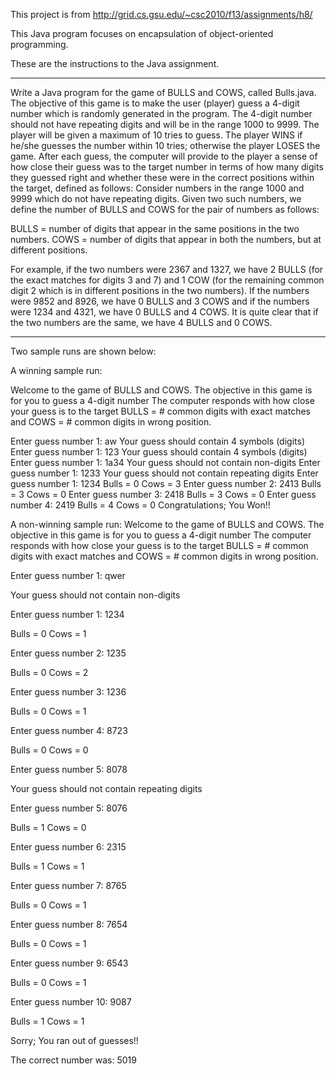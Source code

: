 This project is from http://grid.cs.gsu.edu/~csc2010/f13/assignments/h8/

This Java program focuses on encapsulation of object-oriented programming.

These are the instructions to the Java assignment.

----------------------------------------------------------------------------------------------------------------------------

Write a Java program for the game of BULLS and COWS, called Bulls.java. The objective of this game is to make the user (player) guess a 4-digit number which is randomly generated in the program. The 4-digit number should not have repeating digits and will be in the range 1000 to 9999. The player will be given a maximum of 10 tries to guess. The player WINS if he/she guesses the number within 10 tries; otherwise the player LOSES the game. After each guess, the computer will provide to the player a sense of how close their guess was to the target number in terms of how many digits they guessed right and whether these were in the correct positions within the target, defined as follows:
Consider numbers in the range 1000 and 9999 which do not have repeating digits. Given two such numbers, we define the number of BULLS and COWS for the pair of numbers as follows:

BULLS = number of digits that appear in the same positions in the two numbers. 
COWS = number of digits that appear in both the numbers, but at different positions.

For example, if the two numbers were 2367 and 1327, we have 2 BULLS (for the exact matches for digits 3 and 7) and 1 COW (for the remaining common digit 2 which is in different positions in the two numbers). If the numbers were 9852 and 8926, we have 0 BULLS and 3 COWS and if the numbers were 1234 and 4321, we have 0 BULLS and 4 COWS. It is quite clear that if the two numbers are the same, we have 4 BULLS and 0 COWS.

----------------------------------------------------------------------------------------------------------------------------

Two sample runs are shown below:

A winning sample run:

Welcome to the game of BULLS and COWS.
The objective in this game is for you to guess a 4-digit number
The computer responds with how close your guess is to the target
BULLS = # common digits with exact matches and
COWS  = # common digits in wrong position.

Enter guess number 1: aw
Your guess should contain 4 symbols (digits)
Enter guess number 1: 123
Your guess should contain 4 symbols (digits)
Enter guess number 1: 1a34
Your guess should not contain non-digits
Enter guess number 1: 1233
Your guess should not contain repeating digits
Enter guess number 1: 1234
Bulls = 0  Cows = 3
Enter guess number 2: 2413
Bulls = 3  Cows = 0
Enter guess number 3: 2418
Bulls = 3  Cows = 0
Enter guess number 4: 2419
Bulls = 4  Cows = 0
Congratulations; You Won!!

A non-winning sample run:
Welcome to the game of BULLS and COWS.
The objective in this game is for you to guess a 4-digit number
The computer responds with how close your guess is to the target
BULLS = # common digits with exact matches and
COWS  = # common digits in wrong position.

Enter guess number 1: qwer

Your guess should not contain non-digits

Enter guess number 1: 1234

Bulls = 0  Cows = 1

Enter guess number 2: 1235

Bulls = 0  Cows = 2

Enter guess number 3: 1236

Bulls = 0  Cows = 1

Enter guess number 4: 8723

Bulls = 0  Cows = 0

Enter guess number 5: 8078

Your guess should not contain repeating digits

Enter guess number 5: 8076

Bulls = 1  Cows = 0

Enter guess number 6: 2315

Bulls = 1  Cows = 1

Enter guess number 7: 8765

Bulls = 0  Cows = 1

Enter guess number 8: 7654

Bulls = 0  Cows = 1

Enter guess number 9: 6543

Bulls = 0  Cows = 1

Enter guess number 10: 9087

Bulls = 1  Cows = 1

Sorry; You ran out of guesses!!

The correct number was: 5019
